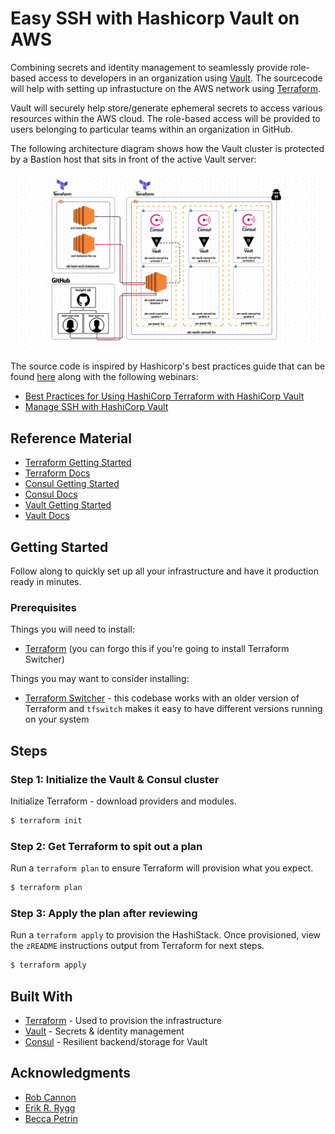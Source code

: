 # Easy SSH with Hashicorp Vault on AWS

Combining secrets and identity management to seamlessly provide role-based access to developers in an organization using [Vault](https://vaultproject.io/). The sourcecode will help with setting up infrastucture on the AWS network using [Terraform](https://terraform.io/).

Vault will securely help store/generate ephemeral secrets to access various resources within the AWS cloud. The role-based access will be provided to users belonging to particular teams within an organization in GitHub.

The following architecture diagram shows how the Vault cluster is protected by a Bastion host that sits in front of the active Vault server:

![image](infrastructure-ab-vault-consul-ha.png)

The source code is inspired by Hashicorp's best practices guide that can be found [here](https://github.com/hashicorp/vault-guides/tree/master/operations/provision-vault/best-practices/terraform-aws) along with the following webinars:

- [Best Practices for Using HashiCorp Terraform with HashiCorp Vault](https://www.hashicorp.com/resources/best-practices-using-hashicorp-terraform-with-hashicorp-vault)
- [Manage SSH with HashiCorp Vault](https://www.hashicorp.com/resources/manage-ssh-with-hashicorp-vault)

## Reference Material

- [Terraform Getting Started](https://www.terraform.io/intro/getting-started/install.html)
- [Terraform Docs](https://www.terraform.io/docs/index.html)
- [Consul Getting Started](https://www.consul.io/intro/getting-started/install.html)
- [Consul Docs](https://www.consul.io/docs/index.html)
- [Vault Getting Started](https://learn.hashicorp.com/vault/getting-started/install)
- [Vault Docs](https://www.vaultproject.io/docs/index.html)

## Getting Started

Follow along to quickly set up all your infrastructure and have it production ready in minutes.

### Prerequisites

Things you will need to install:

- [Terraform](https://www.terraform.io/downloads.html) (you can forgo this if you're going to install Terraform Switcher)

Things you may want to consider installing:

- [Terraform Switcher](https://warrensbox.github.io/terraform-switcher/) - this codebase works with an older version of Terraform and `tfswitch` makes it easy to have different versions running on your system

## Steps

### Step 1: Initialize the Vault & Consul cluster

Initialize Terraform - download providers and modules.

```sh
$ terraform init
```

### Step 2: Get Terraform to spit out a plan

Run a `terraform plan` to ensure Terraform will provision what you expect.

```sh
$ terraform plan
```

### Step 3: Apply the plan after reviewing

Run a `terraform apply` to provision the HashiStack. Once provisioned, view the `zREADME` instructions output from Terraform for next steps.

```sh
$ terraform apply
```

## Built With

- [Terraform](https://terraform.io/) - Used to provision the infrastructure
- [Vault](https://vaultproject.io/) - Secrets & identity management
- [Consul](https://consul.io/) - Resilient backend/storage for Vault

## Acknowledgments

- [Rob Cannon](https://github.com/robc-io/)
- [Erik R. Rygg](https://github.com/errygg/)
- [Becca Petrin](https://github.com/tyrannosaurus-becks)
